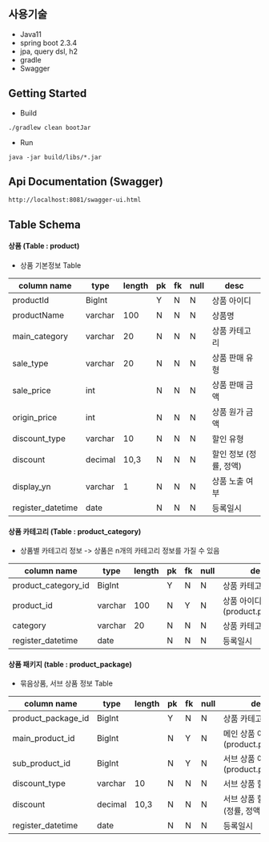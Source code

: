 ## 사용기술
* Java11
* spring boot 2.3.4
* jpa, query dsl, h2
* gradle
* Swagger

## Getting Started
* Build
```
./gradlew clean bootJar
```
* Run
```
java -jar build/libs/*.jar
```

## Api Documentation (Swagger)
`http://localhost:8081/swagger-ui.html`

## Table Schema

#### 상품 (Table : product)
* 상품 기본정보 Table

| column name | type | length | pk | fk | null | desc |
| --- | --- | --- | --- | --- | --- | --- | 
| productId | BigInt | | Y | N | N | 상품 아이디 |
| productName | varchar | 100 | N | N | N | 상품명 |
| main_category | varchar | 20 | N | N | N | 상품 카테고리 |
| sale_type | varchar | 20 | N | N | N | 상품 판매 유형 |
| sale_price | int | | N | N | N | 상품 판매 금액 |
| origin_price | int | | N | N | N | 상품 원가 금액 |
| discount_type | varchar | 10 | N | N | N | 할인 유형 |
| discount | decimal | 10,3 | N | N | N | 할인 정보 (정률, 정액) |
| display_yn | varchar | 1 | N | N | N | 상품 노출 여부 |
| register_datetime | date | | N | N | N | 등록일시 |

#### 상품 카테고리 (Table : product_category)
* 상품별 카테고리 정보 -> 상품은 n개의 카테고리 정보를 가질 수 있음

| column name | type | length | pk | fk | null | desc | 
| --- | --- | --- | --- | --- | --- | --- |
| product_category_id | BigInt | | Y | N | N | 상품 카테고리 아이디 |
| product_id | varchar | 100 | N | Y | N | 상품 아이디(product.productId) |
| category | varchar | 20 | N | N | N | 상품 카테고리 |
| register_datetime | date | | N | N | N | 등록일시 |

#### 상품 패키지 (table : product_package)
 * 묶음상품, 서브 상품 정보 Table
 
| column name | type | length | pk | fk | null | desc |
| --- | --- | --- | --- | --- | --- | --- | 
| product_package_id | BigInt | | Y | N | N | 상품 카테고리 아이디 |
| main_product_id | BigInt | | N | Y | N | 메인 상품 아이디(product.productId) |
| sub_product_id | BigInt | | N | Y | N | 서브 상품 아이디(product.productId) |
| discount_type | varchar | 10 | N | N | N | 서브 상품 할인 유형 |
| discount | decimal | 10,3 | N | N | N | 서브 상품 할인 정보 (정률, 정액) |
| register_datetime | date | | N | N | N | 등록일시 |







